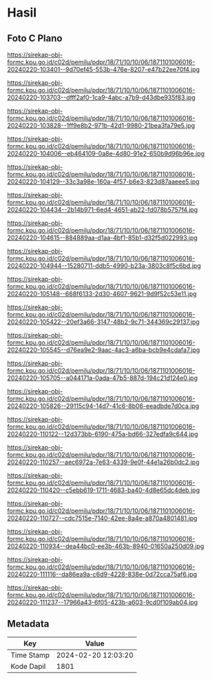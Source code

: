 # Hasil

## Foto C Plano

https://sirekap-obj-formc.kpu.go.id/c02d/pemilu/pdpr/18/71/10/10/06/1871101006016-20240220-103401--9d70ef45-553b-476e-8207-e47b22ee70f4.jpg

https://sirekap-obj-formc.kpu.go.id/c02d/pemilu/pdpr/18/71/10/10/06/1871101006016-20240220-103703--dfff2af0-1ca9-4abc-a7b9-d43dbe935f83.jpg

https://sirekap-obj-formc.kpu.go.id/c02d/pemilu/pdpr/18/71/10/10/06/1871101006016-20240220-103828--1ff9e8b2-971b-42d1-9980-21bea3fa79e5.jpg

https://sirekap-obj-formc.kpu.go.id/c02d/pemilu/pdpr/18/71/10/10/06/1871101006016-20240220-104006--eb464109-0a8e-4d80-91e2-650b9d96b96e.jpg

https://sirekap-obj-formc.kpu.go.id/c02d/pemilu/pdpr/18/71/10/10/06/1871101006016-20240220-104129--33c3a98e-160a-4f57-b6e3-823d87aaeee5.jpg

https://sirekap-obj-formc.kpu.go.id/c02d/pemilu/pdpr/18/71/10/10/06/1871101006016-20240220-104434--2b14b971-6ed4-4651-ab22-fd078b5757f4.jpg

https://sirekap-obj-formc.kpu.go.id/c02d/pemilu/pdpr/18/71/10/10/06/1871101006016-20240220-104615--884889aa-d1aa-4bf1-85b1-d32f5d022993.jpg

https://sirekap-obj-formc.kpu.go.id/c02d/pemilu/pdpr/18/71/10/10/06/1871101006016-20240220-104944--15280711-ddb5-4990-b23a-3803c8f5c6bd.jpg

https://sirekap-obj-formc.kpu.go.id/c02d/pemilu/pdpr/18/71/10/10/06/1871101006016-20240220-105148--668f6133-2d30-4607-9621-9d9f52c53e11.jpg

https://sirekap-obj-formc.kpu.go.id/c02d/pemilu/pdpr/18/71/10/10/06/1871101006016-20240220-105422--20ef3a66-3147-48b2-9c71-344369c29137.jpg

https://sirekap-obj-formc.kpu.go.id/c02d/pemilu/pdpr/18/71/10/10/06/1871101006016-20240220-105545--d76ea9e2-9aac-4ac3-a6ba-bcb9e4cdafa7.jpg

https://sirekap-obj-formc.kpu.go.id/c02d/pemilu/pdpr/18/71/10/10/06/1871101006016-20240220-105705--a044171a-0ada-47b5-887d-194c21d124e0.jpg

https://sirekap-obj-formc.kpu.go.id/c02d/pemilu/pdpr/18/71/10/10/06/1871101006016-20240220-105826--29115c94-14d7-41c6-8b06-eeadbde7d0ca.jpg

https://sirekap-obj-formc.kpu.go.id/c02d/pemilu/pdpr/18/71/10/10/06/1871101006016-20240220-110122--12d373bb-6190-475a-bd66-327edfa9c644.jpg

https://sirekap-obj-formc.kpu.go.id/c02d/pemilu/pdpr/18/71/10/10/06/1871101006016-20240220-110257--aec6972a-7e63-4339-9e0f-44e1a26b0dc2.jpg

https://sirekap-obj-formc.kpu.go.id/c02d/pemilu/pdpr/18/71/10/10/06/1871101006016-20240220-110420--c5ebb619-1711-4683-ba40-4d8e65dc4deb.jpg

https://sirekap-obj-formc.kpu.go.id/c02d/pemilu/pdpr/18/71/10/10/06/1871101006016-20240220-110727--cdc7515e-7140-42ee-8a4e-a870a4801481.jpg

https://sirekap-obj-formc.kpu.go.id/c02d/pemilu/pdpr/18/71/10/10/06/1871101006016-20240220-110934--dea44bc0-ee3b-463b-8940-01650a250d09.jpg

https://sirekap-obj-formc.kpu.go.id/c02d/pemilu/pdpr/18/71/10/10/06/1871101006016-20240220-111116--da86ea9a-c6d9-4228-838e-0d72cca75af6.jpg

https://sirekap-obj-formc.kpu.go.id/c02d/pemilu/pdpr/18/71/10/10/06/1871101006016-20240220-111237--17966a43-6f05-423b-a603-9cd0f109ab04.jpg


## Metadata

| Key        | Value               |
| ---------- | ------------------- |
| Time Stamp | 2024-02-20 12:03:20 |
| Kode Dapil | 1801                |



